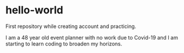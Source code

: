 # hello-world
First repository while creating account and practicing.

I am a 48 year old event planner with no work due to Covid-19 and I am starting to learn coding to broaden my horizons.
